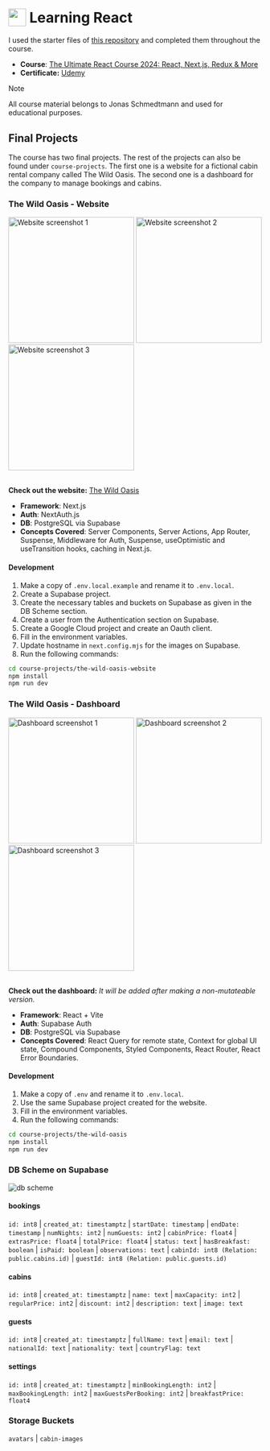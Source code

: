 # <sub><img src="https://github.com/user-attachments/assets/ef6e0325-a30b-44b5-860a-96d715e65469" height="35" width="35"></sub> Learning React

I used the starter files of [this repository](https://github.com/jonasschmedtmann/ultimate-react-course) and completed them throughout the course.

- **Course**: [The Ultimate React Course 2024: React, Next.js, Redux & More](https://www.udemy.com/course/the-ultimate-react-course/)
- **Certificate:** [Udemy](https://www.udemy.com/certificate/UC-bb4dc222-43ba-4bc2-93b7-beecffe5403c/)

> [!NOTE]
> All course material belongs to Jonas Schmedtmann and used for educational purposes.

## Final Projects

The course has two final projects. The rest of the projects can also be found under `course-projects`. The first one is a website for a fictional cabin rental company called The Wild Oasis. The second one is a dashboard for the company to manage bookings and cabins.

### The Wild Oasis - Website

<img width="250" alt="Website screenshot 1" src="https://github.com/user-attachments/assets/23d98363-781b-4353-915d-f2e9e8ed1df0" />
<img width="250" alt="Website screenshot 2" src="https://github.com/user-attachments/assets/ef03dfd5-d85b-4bc3-9e1b-b5bba5416ae9" />
<img width="250" alt="Website screenshot 3" src="https://github.com/user-attachments/assets/147ea533-0010-4ae7-9b65-de00bcead0c7" />
<br/><br/>

**Check out the website:** [The Wild Oasis](https://the-wild-oasis-rdv.vercel.app/)

- **Framework**: Next.js
- **Auth**: NextAuth.js
- **DB**: PostgreSQL via Supabase
- **Concepts Covered**: Server Components, Server Actions, App Router, Suspense, Middleware for Auth, Suspense, useOptimistic and useTransition hooks, caching in Next.js.

#### Development

1. Make a copy of `.env.local.example` and rename it to `.env.local`.
2. Create a Supabase project.
3. Create the necessary tables and buckets on Supabase as given in the DB Scheme section.
4. Create a user from the Authentication section on Supabase.
5. Create a Google Cloud project and create an Oauth client.
6. Fill in the environment variables.
7. Update hostname in `next.config.mjs` for the images on Supabase.
8. Run the following commands:

```bash
cd course-projects/the-wild-oasis-website
npm install
npm run dev
```

### The Wild Oasis - Dashboard

<img width="250" alt="Dashboard screenshot 1" src="https://github.com/user-attachments/assets/2c76e099-4bec-4c72-a06b-153ba2f34e58" />
<img width="250" alt="Dashboard screenshot 2" src="https://github.com/user-attachments/assets/9126de19-5b91-45c8-983d-eb968823fdab" />
<img width="250" alt="Dashboard screenshot 3" src="https://github.com/user-attachments/assets/3a197c6d-3b1e-4959-b677-d5d34d50e99c" />
<br/><br/>

**Check out the dashboard:** <i>It will be added after making a non-mutateable version.</i>

- **Framework**: React + Vite
- **Auth**: Supabase Auth
- **DB**: PostgreSQL via Supabase
- **Concepts Covered**: React Query for remote state, Context for global UI state, Compound Components, Styled Components, React Router, React Error Boundaries.

#### Development

1. Make a copy of `.env` and rename it to `.env.local`.
2. Use the same Supabase project created for the website.
3. Fill in the environment variables.
4. Run the following commands:

```bash
cd course-projects/the-wild-oasis
npm install
npm run dev
```

### DB Scheme on Supabase

![db scheme](https://github.com/user-attachments/assets/185ad456-3022-49df-a82b-e9fbc8240853)

#### bookings

`id: int8` |
`created_at: timestamptz` |
`startDate: timestamp` |
`endDate: timestamp` |
`numNights: int2` |
`numGuests: int2` |
`cabinPrice: float4` |
`extrasPrice: float4` |
`totalPrice: float4` |
`status: text` |
`hasBreakfast: boolean` |
`isPaid: boolean` |
`observations: text` |
`cabinId: int8 (Relation: public.cabins.id)` |
`guestId: int8 (Relation: public.guests.id)`

#### cabins

`id: int8` |
`created_at: timestamptz` |
`name: text` |
`maxCapacity: int2` |
`regularPrice: int2` |
`discount: int2` |
`description: text` |
`image: text`

#### guests

`id: int8` |
`created_at: timestamptz` |
`fullName: text` |
`email: text` |
`nationalId: text` |
`nationality: text` |
`countryFlag: text`

#### settings

`id: int8` |
`created_at: timestamptz` |
`minBookingLength: int2` |
`maxBookingLength: int2` |
`maxGuestsPerBooking: int2` |
`breakfastPrice: float4`

### Storage Buckets

`avatars` | `cabin-images`
